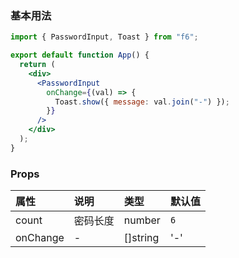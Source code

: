 <div class="block-panel">
<h3>基本用法</h3>

```jsx
import { PasswordInput, Toast } from "f6";

export default function App() {
  return (
    <div>
      <PasswordInput
        onChange={(val) => {
          Toast.show({ message: val.join("-") });
        }}
      />
    </div>
  );
}
```
</div>
<div class="block-panel">

<h3>Props</h3>

| 属性 | 说明 | 类型 | 默认值 |
| :-  | :- | :- | :- |
| count | 密码长度 | number | `6` |
| onChange | - | []string | '-' |
</div>